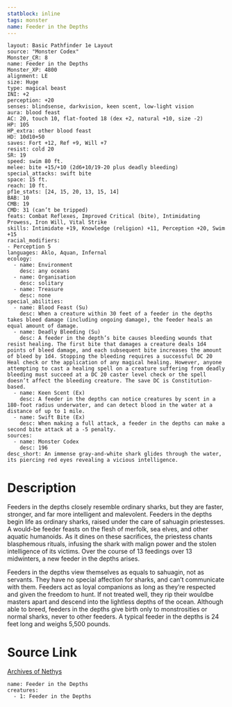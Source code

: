 ```yaml
---
statblock: inline
tags: monster
name: Feeder in the Depths
---
```

```statblock
layout: Basic Pathfinder 1e Layout
source: "Monster Codex"
Monster_CR: 8
name: Feeder in the Depths
Monster_XP: 4800
alignment: LE
size: Huge
type: magical beast
INI: +2
perception: +20
senses: blindsense, darkvision, keen scent, low-light vision
aura: blood feast
AC: 20, touch 10, flat-footed 18 (dex +2, natural +10, size -2)
HP: 105
HP_extra: other blood feast
HD: 10d10+50
saves: Fort +12, Ref +9, Will +7
resist: cold 20
SR: 19
speed: swim 80 ft.
melee: bite +15/+10 (2d6+10/19-20 plus deadly bleeding)
special_attacks: swift bite
space: 15 ft.
reach: 10 ft.
pf1e_stats: [24, 15, 20, 13, 15, 14]
BAB: 10
CMB: 19
CMD: 31 (can’t be tripped)
feats: Combat Reflexes, Improved Critical (bite), Intimidating Prowess, Iron Will, Vital Strike
skills: Intimidate +19, Knowledge (religion) +11, Perception +20, Swim +15
racial_modifiers:
- Perception 5
languages: Aklo, Aquan, Infernal
ecology:
  - name: Environment
    desc: any oceans
  - name: Organisation
    desc: solitary
  - name: Treasure
    desc: none
special_abilities:
  - name: Blood Feast (Su)
    desc: When a creature within 30 feet of a feeder in the depths takes bleed damage (including ongoing damage), the feeder heals an equal amount of damage.
  - name: Deadly Bleeding (Su)
    desc: A feeder in the depth’s bite causes bleeding wounds that resist healing. The first bite that damages a creature deals 1d4 points of bleed damage, and each subsequent bite increases the amount of bleed by 1d4. Stopping the bleeding requires a successful DC 20 Heal check or the application of any magical healing. However, anyone attempting to cast a healing spell on a creature suffering from deadly bleeding must succeed at a DC 20 caster level check or the spell doesn’t affect the bleeding creature. The save DC is Constitution-based.
  - name: Keen Scent (Ex)
    desc: A feeder in the depths can notice creatures by scent in a 180-foot radius underwater, and can detect blood in the water at a distance of up to 1 mile.
  - name: Swift Bite (Ex)
    desc: When making a full attack, a feeder in the depths can make a second bite attack at a -5 penalty.
sources:
  - name: Monster Codex
    desc: 196
desc_short: An immense gray-and-white shark glides through the water, its piercing red eyes revealing a vicious intelligence.
```
# Description
Feeders in the depths closely resemble ordinary sharks, but they are faster, stronger, and far more intelligent and malevolent. Feeders in the depths begin life as ordinary sharks, raised under the care of sahuagin priestesses. A would-be feeder feasts on the flesh of merfolk, sea elves, and other aquatic humanoids. As it dines on these sacrifices, the priestess chants blasphemous rituals, infusing the shark with malign power and the stolen intelligence of its victims. Over the course of 13 feedings over 13 midwinters, a new feeder in the depths arises.

Feeders in the depths view themselves as equals to sahuagin, not as servants. They have no special affection for sharks, and can’t communicate with them. Feeders act as loyal companions as long as they’re respected and given the freedom to hunt. If not treated well, they rip their wouldbe masters apart and descend into the lightless depths of the ocean. Although able to breed, feeders in the depths give birth only to monstrosities or normal sharks, never to other feeders. A typical feeder in the depths is 24 feet long and weighs 5,500 pounds.
# Source Link
[Archives of Nethys](https://aonprd.com/MonsterDisplay.aspx?ItemName=Feeder%20in%20the%20Depths)
```encounter-table
name: Feeder in the Depths
creatures:
  - 1: Feeder in the Depths
```
